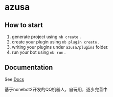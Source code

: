 # azusa

## How to start

1. generate project using `nb create` .
2. create your plugin using `nb plugin create` .
3. writing your plugins under `azusa/plugins` folder.
4. run your bot using `nb run` .

## Documentation

See [Docs](https://v2.nonebot.dev/)

基于nonebot2开发的QQ机器人，自玩用，逐步完善中